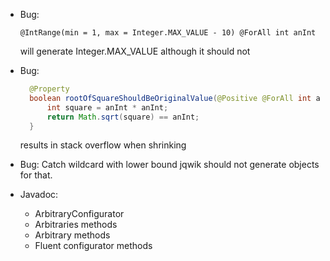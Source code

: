 - Bug:
  ```
  @IntRange(min = 1, max = Integer.MAX_VALUE - 10) @ForAll int anInt
  ```
  will generate Integer.MAX_VALUE although it should not

- Bug:
  ```java
    @Property
    boolean rootOfSquareShouldBeOriginalValue(@Positive @ForAll int anInt) {
        int square = anInt * anInt;
        return Math.sqrt(square) == anInt;
    }
  ```
  results in stack overflow when shrinking

- Bug: Catch wildcard with lower bound
  jqwik should not generate objects for that.

- Javadoc:
  - ArbitraryConfigurator
  - Arbitraries methods
  - Arbitrary methods
  - Fluent configurator methods
